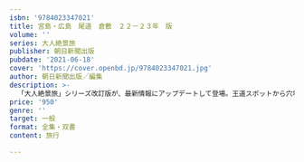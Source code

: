 ```yaml
---
isbn: '9784023347021'
title: 宮島・広島　尾道　倉敷　２２－２３年　版
volume: ''
series: 大人絶景旅
publisher: 朝日新聞出版
pubdate: '2021-06-18'
cover: 'https://cover.openbd.jp/9784023347021.jpg'
author: 朝日新聞出版／編集
description: >-
  「大人絶景旅」シリーズ改訂版が、最新情報にアップデートして登場。王道スポットから穴場スポットまで見るだけでも楽しめる絶景写真と美食グルメ満載でお届け。取り外せる大判マップ付き。
price: '950'
genre: ''
target: 一般
format: 全集・双書
content: 旅行

---
```

